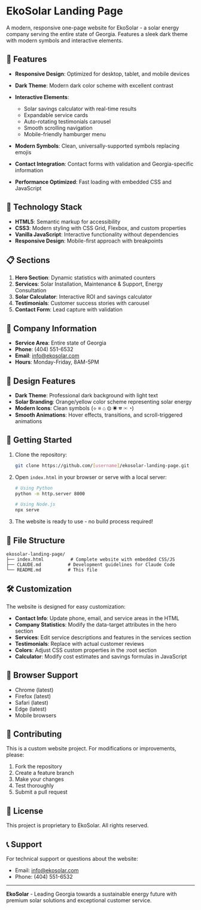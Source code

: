 # EkoSolar Landing Page

A modern, responsive one-page website for EkoSolar - a solar energy company serving the entire state of Georgia. Features a sleek dark theme with modern symbols and interactive elements.

## 🌟 Features

- **Responsive Design**: Optimized for desktop, tablet, and mobile devices
- **Dark Theme**: Modern dark color scheme with excellent contrast
- **Interactive Elements**: 
  - Solar savings calculator with real-time results
  - Expandable service cards
  - Auto-rotating testimonials carousel
  - Smooth scrolling navigation
  - Mobile-friendly hamburger menu

- **Modern Symbols**: Clean, universally-supported symbols replacing emojis
- **Contact Integration**: Contact forms with validation and Georgia-specific information
- **Performance Optimized**: Fast loading with embedded CSS and JavaScript

## 🚀 Technology Stack

- **HTML5**: Semantic markup for accessibility
- **CSS3**: Modern styling with CSS Grid, Flexbox, and custom properties
- **Vanilla JavaScript**: Interactive functionality without dependencies
- **Responsive Design**: Mobile-first approach with breakpoints

## 📋 Sections

1. **Hero Section**: Dynamic statistics with animated counters
2. **Services**: Solar Installation, Maintenance & Support, Energy Consultation
3. **Solar Calculator**: Interactive ROI and savings calculator
4. **Testimonials**: Customer success stories with carousel
5. **Contact Form**: Lead capture with validation

## 🏢 Company Information

- **Service Area**: Entire state of Georgia
- **Phone**: (404) 551-6532
- **Email**: info@ekosolar.com
- **Hours**: Monday-Friday, 8AM-5PM

## 🎨 Design Features

- **Dark Theme**: Professional dark background with light text
- **Solar Branding**: Orange/yellow color scheme representing solar energy
- **Modern Icons**: Clean symbols (⟡ ≡ ⌂ ⚙ ◉ ☎ ✉ ◔)
- **Smooth Animations**: Hover effects, transitions, and scroll-triggered animations

## 🚀 Getting Started

1. Clone the repository:
   ```bash
   git clone https://github.com/[username]/ekosolar-landing-page.git
   ```

2. Open `index.html` in your browser or serve with a local server:
   ```bash
   # Using Python
   python -m http.server 8000
   
   # Using Node.js
   npx serve
   ```

3. The website is ready to use - no build process required!

## 📁 File Structure

```
ekosolar-landing-page/
├── index.html          # Complete website with embedded CSS/JS
├── CLAUDE.md          # Development guidelines for Claude Code
└── README.md          # This file
```

## 🛠️ Customization

The website is designed for easy customization:

- **Contact Info**: Update phone, email, and service areas in the HTML
- **Company Statistics**: Modify the data-target attributes in the hero section
- **Services**: Edit service descriptions and features in the services section
- **Testimonials**: Replace with actual customer reviews
- **Colors**: Adjust CSS custom properties in the :root section
- **Calculator**: Modify cost estimates and savings formulas in JavaScript

## 📱 Browser Support

- Chrome (latest)
- Firefox (latest)
- Safari (latest)
- Edge (latest)
- Mobile browsers

## 🤝 Contributing

This is a custom website project. For modifications or improvements, please:

1. Fork the repository
2. Create a feature branch
3. Make your changes
4. Test thoroughly
5. Submit a pull request

## 📄 License

This project is proprietary to EkoSolar. All rights reserved.

## 📞 Support

For technical support or questions about the website:
- Email: info@ekosolar.com
- Phone: (404) 551-6532

---

**EkoSolar** - Leading Georgia towards a sustainable energy future with premium solar solutions and exceptional customer service.